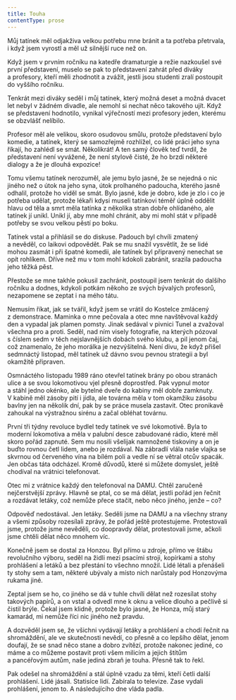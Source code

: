 ```yaml
---
title: Touha
contentType: prose
---
```


<section>

Můj tatínek měl odjakživa velkou potřebu mne bránit a ta potřeba přetrvala, i když jsem vyrostl a měl už silnější ruce než on.

Když jsem v prvním ročníku na katedře dramaturgie a režie na­zkoušel své první představení, muselo se pak to představení zahrát před diváky a profesory, kteří měli zhodnotit a zvážit, jestli jsou studenti zralí postoupit do vyššího ročníku.

Tenkrát mezi diváky seděl i můj tatínek, který možná deset a možná dvacet let nebyl v žádném divadle, ale nemohl si nechat něco takového ujít. Když se představení hodnotilo, vynikal výřečností mezi profesory jeden, kterému se obzvlášť nelíbilo.

Profesor měl ale velikou, skoro osudovou smůlu, protože představení bylo komedie, a tatínek, který se samozřejmě rozhlížel, co lidé práci jeho syna říkají, ho zahlédl se smát. Několikrát! A ten samý člověk teď tvrdil, že představení není vyvážené, že není stylově čisté, že ho brzdí některé dialogy a že je dlouhá expozice!

Tomu všemu tatínek nerozuměl, ale jemu bylo jasné, že se nejedná o nic jiného než o útok na jeho syna, útok prolhaného padoucha, kterého jasně odhalil, protože ho viděl se smát. Bylo jasné, kde je dobro, kde je zlo i co je potřeba udělat, protože lékaři kdysi museli tatínkovi téměř úplně oddělit hlavu od těla a smrt měla tatínka z několika stran dobře ohlídaného, ale tatínek jí unikl. Unikl jí, aby mne mohl chránit, aby mi mohl stát v případě potřeby se svou velkou pěstí po boku.

Tatínek vstal a přihlásil se do diskuse. Padouch byl chvíli zmatený a nevěděl, co laikovi odpovědět. Pak se mu snažil vysvětlit, že se lidé mohou zasmát i při špatné komedii, ale tatínek byl připravený nenechat se opít rohlíkem. Dříve než mu v tom mohl kdokoli zabránit, srazila padoucha jeho těžká pěst.

Přestože se mne takhle pokusil zachránit, postoupil jsem tenkrát do dalšího ročníku a dodnes, kdykoli potkám někoho ze svých bývalých profesorů, nezapomene se zeptat i na mého tátu.

Nemusím říkat, jak se tvářil, když jsem se vrátil do Kostelce zmlácený z demonstrace. Maminka o mne pečovala a otec mne navštěvoval každý den a vypadal jak plamen pomsty. Jinak sedával v pivnici Tunel a zvažoval všechna pro a proti. Seděl, nad ním visely fotografie, na kterých pózoval s číslem sedm v těch nejslavnějších dobách svého klubu, a pil jenom čaj, což znamenalo, že jeho morálka je nezvýšitelná. Není divu, že když přišel sedmnáctý listopad, měl tatínek už dávno svou pevnou strategii a byl okamžitě připraven.

Osmnáctého listopadu 1989 ráno otevřel tatínek brány po obou stranách ulice a se svou lokomotivou vjel přesně doprostřed. Pak vypnul motor a stáhl jedno okénko, ale bytelné dveře do kabiny měl dobře zamknuty. V kabině měl zásoby pití i jídla, ale továrna měla v tom okamžiku zásobu bavlny jen na několik dní, pak by se práce musela zastavit. Otec pronikavě zahoukal na výstražnou sirénu a začal obléhat továrnu.

První tři týdny revoluce bydlel tedy tatínek ve své lokomotivě. Byla to moderní lokomotiva a měla v palubní desce zabudované rádio, které měl skoro pořád zapnuté. Sem mu nosili všelijak namnožené tiskoviny a on je buďto rovnou četl lidem, anebo je rozdával. Na zábradlí vlála naše vlajka se skvrnou od červeného vína na bílém poli a vedle ní se větral otcův spacák. Jen občas táta odcházel. Kromě důvodů, které si můžete domyslet, ještě chodíval na vrátnici telefonovat.

Otec mi z vrátnice každý den telefonoval na DAMU. Chtěl zaručeně nejčerstvější zprávy. Hlavně se ptal, co se má dělat, jestli pořád jen řečnit a rozdávat letáky, což nemůže přece stačit, nebo něco jiného, jenže – co?

Odpověď nedostával. Jen letáky. Seděli jsme na DAMU a na všechny strany a všemi způsoby rozesílali zprávy, že pořád ještě protestujeme. Protestovali jsme, protože jsme nevěděli, co doopravdy dělat, protestovali jsme, ačkoli jsme chtěli dělat něco mnohem víc.

Konečně jsem se dostal za Honzou. Byl přímo u zdroje, přímo ve štábu revolučního výboru, seděl na židli mezi psacími stroji, kopírkami a stohy prohlášení a letáků a bez přestání to všechno množil. Lidé létali a přenášeli ty stohy sem a tam, některé ubývaly a místo nich narůstaly pod Honzovýma rukama jiné.

Zeptal jsem se ho, co jiného se dá v tuhle chvíli dělat než rozesílat stohy takových papírů, a on vstal a odvedl mne k oknu a velice dlouho a pečlivě si čistil brýle. Čekal jsem klidně, protože bylo jasné, že Honza, můj starý kamarád, mi nemůže říci nic jiného než pravdu.

A dozvěděl jsem se, že všichni vydávají letáky a prohlášení a chodí řečnit na shromáždění, ale ve skutečnosti nevědí, co přesně a co lepšího dělat, jenom doufají, že se snad něco stane a dobro zvítězí, protože nakonec jediné, co máme a co můžeme postavit proti všem milicím a jejich štítům a pancéřovým autům, naše jediná zbraň je touha. Přesně tak to řekl.

Pak odešel na shromáždění a stál úplně vzadu za těmi, kteří četli další prohlášení. Lidé jásali. Statisíce lidí. Zabírala to televize. Zase vydali prohlášení, jenom to. A následujícího dne vláda padla.

</section>
